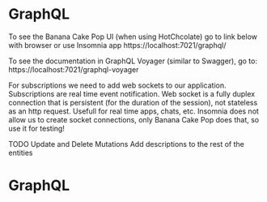 # GraphQL
To see the Banana Cake Pop UI (when using HotChcolate) go to link below with browser or use Insomnia app
https://localhost:7021/graphql/

To see the documentation in GraphQL Voyager (similar to Swagger), go to:
https://localhost:7021/graphql-voyager

For subscriptions we need to add web sockets to our application.
Subscriptions are real time event notification.
Web socket is a fully duplex connection that is persistent (for the duration of the session), not stateless as an http request.
Usefull for real time apps, chats, etc.
Insomnia does not allow us to create socket connections, only Banana Cake Pop does that, so use it for testing!

TODO
Update and Delete Mutations
Add descriptions to the rest of the entities
# GraphQL
